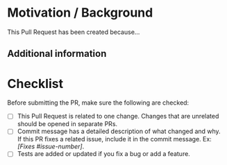 <!--
Thanks for contributing!

About this template:
The following template aims to help contributors write a good description
for their pull requests.
We'd like you to provide a description of the changes in your pull request 
(i.e. bugs fixed or features added), motivation behind the changes, and 
complete the checklist below before opening a pull request.

Feel free to discard it if you need to (e.g. when you just fix a typo). -->

# Motivation / Background

<!--
Describe why this Pull Request needs to be merged. What bug have you fixed? 
What feature have you added? Why is it important?
If you are fixing a specific issue, include "Fixes #ISSUE" (replace 
with the issue number, remove the quotes) and the issue will be linked
to this PR.
-->

This Pull Request has been created because...

## Additional information

<!-- Provide additional information such as benchmarks, reference to 
other repositories or alternative 
solutions. -->

# Checklist

Before submitting the PR, make sure the following are checked:

- [ ] This Pull Request is related to one change.
Changes that are unrelated should be opened in separate PRs.
- [ ] Commit message has a detailed description of what changed and why.
If this PR fixes a related issue, include it in the commit message.
Ex: _[Fixes #issue-number]_.
- [ ] Tests are added or updated if you fix a bug or add a feature.
